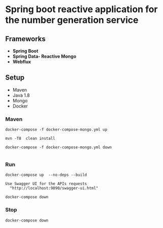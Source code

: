 # Spring boot reactive application for the number generation service

## Frameworks

- **Spring Boot**
- **Spring Data- Reactive Mongo**
- **Webflux**

## Setup

- Maven
- Java 1.8
- Mongo
- Docker

### Maven

```
docker-compose -f docker-compose-mongo.yml up

mvn -T8  clean install 

docker-compose -f docker-compose-mongo.yml down
 
```

### Run

```
docker-compose up  --no-deps --build

Use Swagger UI for the APIs requests
  "http://localhost:9090/swagger-ui.html"

docker-compose down 
```

### Stop
```
docker-compose down 
```

